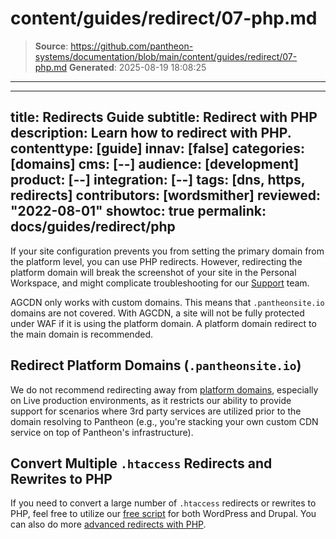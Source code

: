 # content/guides/redirect/07-php.md

> **Source**: https://github.com/pantheon-systems/documentation/blob/main/content/guides/redirect/07-php.md
> **Generated**: 2025-08-19 18:08:25

---

---
title: Redirects Guide
subtitle: Redirect with PHP
description: Learn how to redirect with PHP.
contenttype: [guide]
innav: [false]
categories: [domains]
cms: [--]
audience: [development]
product: [--]
integration: [--]
tags: [dns, https, redirects]
contributors: [wordsmither]
reviewed: "2022-08-01"
showtoc: true
permalink: docs/guides/redirect/php
---

If your site configuration prevents you from setting the primary domain from the platform level, you can use PHP redirects. However, redirecting the platform domain will break the screenshot of your site in the Personal Workspace, and might complicate troubleshooting for our [Support](/guides/support/contact-support/) team.

AGCDN only works with custom domains. This means that `.pantheonsite.io` domains are not covered. With AGCDN, a site will not be fully protected under WAF if it is using the platform domain. A platform domain redirect to the main domain is recommended.

<Partial file="_redirects.md" />

## Redirect Platform Domains (`.pantheonsite.io`)
We do not recommend redirecting away from [platform domains](/guides/domains/platform-domains), especially on Live production environments, as it restricts our ability to provide support for scenarios where 3rd party services are utilized prior to the domain resolving to Pantheon (e.g., you're stacking your own custom CDN service on top of Pantheon's infrastructure). 

## Convert Multiple `.htaccess` Redirects and Rewrites to PHP
If you need to convert a large number of `.htaccess` redirects or rewrites to PHP, feel free to utilize our [free script](https://github.com/Pantheon-SE/pantheon-htaccess-rewrites) for both WordPress and Drupal. You can also do more [advanced redirects with PHP](/guides/redirect/advanced).
